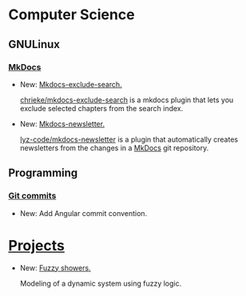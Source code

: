 # Computer Science

## GNULinux

### [MkDocs](mkdocs.md)

* New: [Mkdocs-exclude-search.](mkdocs.md#plugins)

    [chrieke/mkdocs-exclude-search](https://github.com/chrieke/mkdocs-exclude-search)
    is a mkdocs plugin that lets you exclude selected chapters from the search
    index.
    

* New: [Mkdocs-newsletter.](mkdocs.md#plugins)

    [lyz-code/mkdocs-newsletter](https://github.com/lyz-code/mkdocs-newsletter)
    is a plugin that automatically creates newsletters from the changes in
    a [MkDocs](mkdocs) git repository.
    

## Programming

### [Git commits](git_commits.md)

* New: Add Angular commit convention.

# [Projects](projects.md)

* New: [Fuzzy showers.](projects.md#finished-projects)

    Modeling of a dynamic system using fuzzy logic.